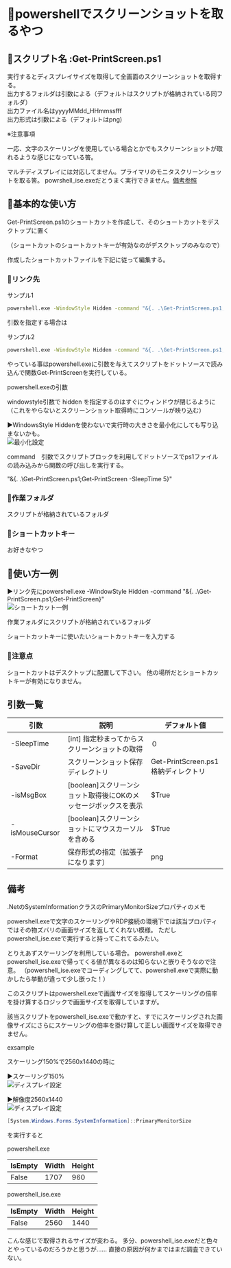 # 💎powershellでスクリーンショットを取るやつ

## 💎スクリプト名 :Get-PrintScreen.ps1

実行するとディスプレイサイズを取得して全画面のスクリーンショットを取得する。  
出力するフォルダは引数による（デフォルトはスクリプトが格納されている同フォルダ）  
出力ファイル名はyyyyMMdd_HHmmssfff  
出力形式は引数による（デフォルトはpng)  

※注意事項

一応、文字のスケーリングを使用している場合とかでもスクリーンショットが取れるような感じになっている筈。

マルチディスプレイには対応してません。プライマリのモニタスクリーンショットを取る筈。
powrshell_ise.exeだとうまく実行できません。[備考参照](#備考)

## 💎基本的な使い方

Get-PrintScreen.ps1のショートカットを作成して、そのショートカットをデスクトップに置く

（ショートカットのショートカットキーが有効なのがデスクトップのみなので）

作成したショートカットファイルを下記に従って編集する。

### 💎リンク先

サンプル1

```cmd
powershell.exe -WindowStyle Hidden -command "&{. .\Get-PrintScreen.ps1;Get-PrintScreen}"
```

引数を指定する場合は

サンプル2

```cmd
powershell.exe -WindowStyle Hidden -command "&{. .\Get-PrintScreen.ps1;Get-PrintScreen -SleepTime 5}"
```

やっている事はpowershell.exeに引数を与えてスクリプトをドットソースで読み込んで関数Get-PrintScreenを実行している。

powershell.exeの引数

windowstyle引数で hidden を指定するのはすぐにウィンドウが閉じるように（これをやらないとスクリーンショット取得時にコンソールが映り込む）

▶WindowsStyle Hiddenを使わないで実行時の大きさを最小化にしても写り込まないかも。  
![最小化設定](image/ps.minimization.png)

command　引数でスクリプトブロックを利用してドットソースでps1ファイルの読み込みから関数の呼び出しを実行する。

"&{. .\Get-PrintScreen.ps1;Get-PrintScreen -SleepTime 5}"

### 💎作業フォルダ

スクリプトが格納されているフォルダ

### 💎ショートカットキー

お好きなやつ

## 💎使い方一例

▶リンク先にpowershell.exe -WindowStyle Hidden -command "&{. .\Get-PrintScreen.ps1;Get-PrintScreen}"  
![ショートカット一例](image/ps.shortcut.png)

作業フォルダにスクリプトが格納されているフォルダ

ショートカットキーに使いたいショートカットキーを入力する

### 💎注意点

ショートカットはデスクトップに配置して下さい。
他の場所だとショートカットキーが有効になりません。

## 引数一覧

| 引数             | 説明                                    | デフォルト値                      |
|----------------|---------------------------------------|-----------------------------|
| -SleepTime     | [int] 指定秒まってからスクリーンショットの取得            | ０                           |
| -SaveDir       | スクリーンショット保存ディレクトリ                     | Get-PrintScreen.ps1格納ディレクトリ |
| -isMsgBox      | [boolean]スクリーンショット取得後にOKのメッセージボックスを表示 | $True                       |
| -isMouseCursor | [boolean]スクリーンショットにマウスカーソルを含める        | $True                       |
| -Format        | 保存形式の指定（拡張子になります）                     | png                         |

## 備考

.NetのSystemInformationクラスのPrimaryMonitorSizeプロパティのメモ

powershell.exeで文字のスケーリングやRDP接続の環境下では該当プロパティではその物ズバリの画面サイズを返してくれない模様。
ただしpowershell_ise.exeで実行すると持ってこれてるみたい。

とりえあずスケーリングを利用している場合。
powershell.exeとpowershell_ise.exeで帰ってくる値が異なるのは知らないと嵌りそうなので注意。
（powershell_ise.exeでコーディングしてて、powershell.exeで実際に動かしたら挙動が違って少し嵌った！）

このスクリプトはpowershell.exeで画面サイズを取得してスケーリングの倍率を掛け算するロジックで画面サイズを取得していますが。

該当スクリプトをpowershell_ise.exeで動かすと、すでにスケーリングされた画像サイズにさらにスケーリングの倍率を掛け算して正しい画面サイズを取得できません。

exsample

スケーリング150%で2560x1440の時に

▶スケーリング150%  
![ディスプレイ設定](image/ps.display.001.png)

▶解像度2560x1440  
![ディスプレイ設定](image/ps.display.002.png)

```powershell
[System.Windows.Forms.SystemInformation]::PrimaryMonitorSize
```

を実行すると

powershell.exe

| IsEmpty | Width | Height |
|---------|-------|--------|
| False   | 1707  | 960    |

powershell_ise.exe

| IsEmpty | Width | Height |
|---------|-------|--------|
| False   | 2560  | 1440   |

こんな感じで取得されるサイズが変わる。
多分、powershell_ise.exeだと色々とやっているのだろうかと思うが……
直接の原因が何かまではまだ調査できていない。
